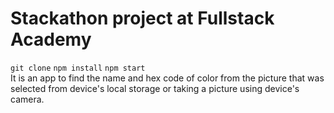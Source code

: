 # Stackathon project at Fullstack Academy
`git clone`
`npm install`
`npm start` <br />
It is an app to find the name and hex code of color from the picture that was selected from device's local storage or taking a picture using device's camera.

